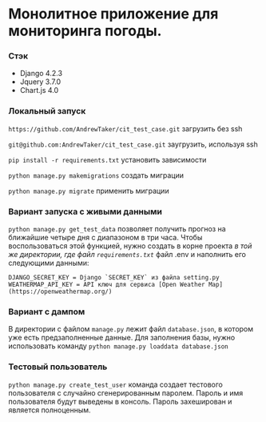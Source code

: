 # Монолитное приложение для мониторинга погоды.
### Стэк
- Django 4.2.3
- Jquery 3.7.0
- Chart.js 4.0
### Локальный запуск
`https://github.com/AndrewTaker/cit_test_case.git` загрузить без ssh

`git@github.com:AndrewTaker/cit_test_case.git` заугрузить, используя ssh

`pip install -r requirements.txt` установить зависимости

`python manage.py makemigrations` создать миграции

`python manage.py migrate` применить миграции

### Вариант запуска с живыми данными
`python manage.py get_test_data` позволяет получить прогноз на ближайшие четыре дня с диапазоном в три часа. Чтобы воспользоваться этой функцией, нужно создать в корне проекта _в той же директории, где файл `requirements.txt`_ файл .env и наполнить его следующими данными:
```
DJANGO_SECRET_KEY = Django `SECRET_KEY` из файла setting.py
WEATHERMAP_API_KEY = API ключ для сервиса [Open Weather Map](https://openweathermap.org/)
```
### Вариант с дампом
В директории с файлом `manage.py` лежит файл `database.json`, в котором уже есть предзаполненные данные.
Для заполнения базы, нужно использовать команду `python manage.py loaddata database.json`
### Тестовый пользователь
`python manage.py create_test_user` команда создает тестового пользователя с случайно сгенерированным паролем. Пароль и имя пользователя будут выведены в консоль. Пароль захеширован и является полноценным.
